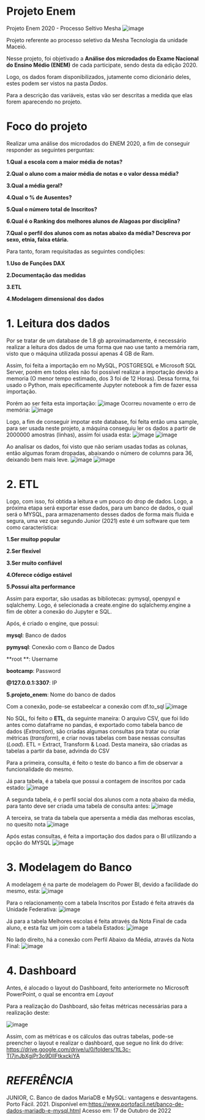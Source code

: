 # Projeto Enem
 Projeto Enem 2020 - Processo Seltivo Mesha
![image](https://user-images.githubusercontent.com/88055274/196243128-97ec51c4-e6f8-4434-be82-853647c3ad32.png)

Projeto referente ao processo seletivo da Mesha Tecnologia da unidade Maceió.

Nesse projeto, foi objetivado a **Análise dos microdados do Exame Nacional do Ensino Médio (ENEM)** de cada participate, sendo desta da edição 2020.

Logo, os dados foram disponibilizados, jutamente como dicionário deles, estes podem ser vistos na pasta *Dados*. 

Para a descrição das variáveis, estas vão ser descritas a medida que elas forem aparecendo no projeto.

# Foco do projeto

Realizar uma análise dos microdados do ENEM 2020, a fim de conseguir responder as seguintes perguntas:


**1.Qual a escola com a maior média de notas?**

**2.Qual o aluno com a maior média de notas e o valor dessa média?**

**3.Qual a média geral?**

**4.Qual o % de Ausentes?**

**5.Qual o número total de Inscritos?**

**6.Qual é o Ranking dos melhores alunos de Alagoas por disciplina?**

**7.Qual o perfil dos alunos com as notas abaixo da média? Descreva por sexo, etnia, faixa etária.**

Para tanto, foram requisitadas as seguintes condições:

**1.Uso de Funções DAX**

**2.Documentação das medidas**

**3.ETL**

**4.Modelagem dimensional dos dados**


# 1. Leitura dos dados

Por se tratar de um database de 1.8 gb aproximadamente, é necessário realizar a leitura dos dados de uma forma que nao use tanto a memória ram, visto que o máquina utilizada possui apenas 4 GB de Ram. 

Assim, foi feita a importação em no MySQL, POSTGRESQL e Microsoft SQL Server, porém em todos eles não foi possível realizar a importação devido a memoria (O menor tempo estimado, dos 3 foi de 12 Horas). Dessa forma, foi usado o Python, mais epecificamente Jupyter notebook a fim de fazer essa importação.

Porém ao ser feita esta importação:
![image](https://user-images.githubusercontent.com/88055274/196234802-78482e00-93ee-4484-99a8-87546c7fbada.png)
Ocorreu novamente o erro de memória:
![image](https://user-images.githubusercontent.com/88055274/196234731-6cc140e7-2c7d-4075-9e51-05930c2d77f6.png)

Logo, a fim de conseguir impotar este database, foi feita então uma sample, para ser usada neste projeto, a máquina conseguiu ler os dados a partir de 2000000 amostras (linhas), assim foi usada esta:
![image](https://user-images.githubusercontent.com/88055274/196232944-b9f2c7d9-54d4-4636-acb9-e5ebe0344b70.png)
![image](https://user-images.githubusercontent.com/88055274/196233359-cb5bae6a-2727-4c3c-8da0-afe8fc7779e0.png)

Ao analisar os dados, foi visto que não seriam usadas todas as colunas, então algumas foram dropadas, abaixando o número de columns para 36, deixando bem mais leve.
![image](https://user-images.githubusercontent.com/88055274/196233053-ad9a6cc3-b286-44d7-a589-a6e0580f2616.png)
![image](https://user-images.githubusercontent.com/88055274/196233198-ed8f82f4-8daf-45af-9f0d-93a2e7d884be.png)

# 2. ETL 
Logo, com isso, foi obtida a leitura e um pouco do drop de dados. Logo, a próxima etapa será exportar esse dados, para um banco de dados, o qual será o MYSQL, para armazenamento desses dados de forma mais fluida e segura, uma vez que segundo Junior (2021) este é um software que tem como característica:

**1.Ser muitop popular**

**2.Ser flexível**

**3.Ser muito confiável**

**4.Oferece código estável**

**5.Possui alta performance**

Assim para exportar, são usadas as bibliotecas: pymysql, openpyxl e sqlalchemy. Logo, é selecionada a create.engine do sqlalchemy.engine a fim de obter a conexão do Jupyter e SQL. 
 
Após, é criado o engine, que possui:

**mysql**: Banco de dados

**pymysql**: Conexão com o Banco de Dados

**root **: Username

**bootcamp**: Password

**@127.0.0.1:3307**: IP

**5.projeto_enem**: Nome do banco de dados

Com a conexão, pode-se estabeelcar a conexão com df.to_sql
![image](https://user-images.githubusercontent.com/88055274/196235805-1e105d69-1169-4f99-add5-40a276dd2a59.png)

No SQL, foi feito o **ETL**, da seguinte maneira:  O arquivo CSV, que foi lido antes como dataframe no pandas, é exportado como tabela banco de dados (*Extraction*), são  criadas algumas consultas pra tratar ou criar métricas (*transform*), e criar novas tabelas com base nessas consultas (*Load*). ETL = Extract, Transform & Load. Desta maneira, são criadas as tabelas a partir da base, advinda do CSV

Para a primeira, consulta, é feito o teste do banco a fim de observar a funcionalidade do mesmo.

Já para tabela, é a tabela que possui a contagem de inscritos por cada estado:
![image](https://user-images.githubusercontent.com/88055274/196250832-08f13076-2f8a-4499-a297-4ac0206bf7b4.png)

A segunda tabela, é o perfil social dos alunos com a nota abaixo da média, para tanto deve ser criada uma tabela de consulta antes:
![image](https://user-images.githubusercontent.com/88055274/196251215-88d3e68e-c84d-48d4-907c-8ffb90bbdbc7.png)

A terceira, se trata da tabela que apersenta a média das melhoras escolas, no quesito nota
![image](https://user-images.githubusercontent.com/88055274/196252347-5ab2afc0-c1da-43b7-adb9-2d409dbbdef3.png)

Após estas consultas, é feita a importação dos dados para o BI utilizando a opção do MYSQL
![image](https://user-images.githubusercontent.com/88055274/196253044-7c117aff-23c1-4c40-9cf8-d5d032c7e9ac.png)

# 3. Modelagem do Banco

A modelagem é na parte de modelagem do Power BI, devido a facilidade do mesmo, esta: 
![image](https://user-images.githubusercontent.com/88055274/196253765-55487df5-370a-4584-8660-8c9d1274fbd2.png)

Para o relacionamento com a tabela Inscritos por Estado é feita através da Unidade Federativa:
![image](https://user-images.githubusercontent.com/88055274/196254005-25625ba5-eafd-406f-b9ea-c380673cf4b9.png)

Já para a tabela Melhores escolas é feita através da Nota Final de cada aluno, e esta faz um join com a tabela Estados:
![image](https://user-images.githubusercontent.com/88055274/196255083-41973a77-7225-4883-b727-f581271cb61b.png)

No lado direito, há a conexão com Perfil Abaixo da Média, através da Nota Final:
![image](https://user-images.githubusercontent.com/88055274/196255277-929a16df-7e61-4563-8133-4c0591d5dd04.png)

# 4. Dashboard

Antes, é alocado o layout do Dashboard, feito anteriormete no Microsoft PowerPoint, o qual se encontra em *Layout*

Para a realização do Dashboard, são feitas métricas necessárias para a realização deste:

![image](https://user-images.githubusercontent.com/88055274/196256080-4b71b50c-2d8f-45aa-9db6-07604e257a5d.png)

Assim, com as métricas e os cálculos das outras tabelas, pode-se preencher o layout e realizar o dashboard, que segue no link do drive:
https://drive.google.com/drive/u/0/folders/1tL3c-TI7jnJbXgjPr3o9DllFtkxckiYA

# *REFERÊNCIA*

JUNIOR, C. Banco de dados MariaDB e MySQL: vantagens e desvantagens. Porto Fácil. 2021. Disponível em:<https://www.portofacil.net/banco-de-dados-mariadb-e-mysql.html> Acesso em: 17 de Outubro de 2022 
